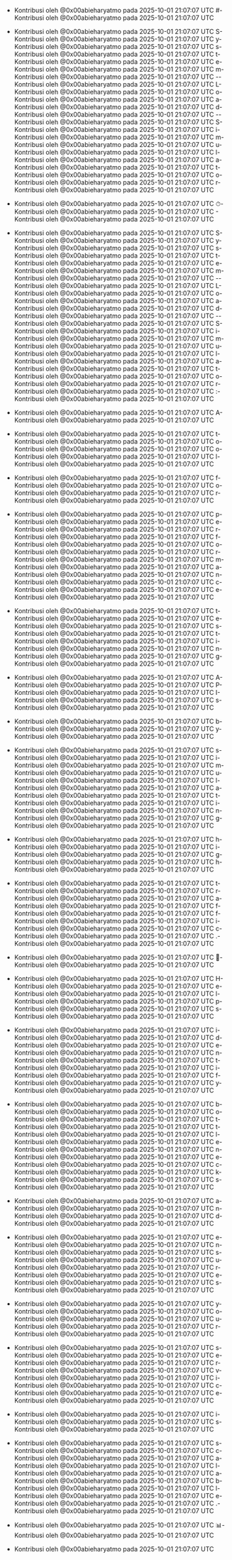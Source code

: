 - Kontribusi oleh @0x00abieharyatmo pada 2025-10-01 21:07:07 UTC
#- Kontribusi oleh @0x00abieharyatmo pada 2025-10-01 21:07:07 UTC
 - Kontribusi oleh @0x00abieharyatmo pada 2025-10-01 21:07:07 UTC
S- Kontribusi oleh @0x00abieharyatmo pada 2025-10-01 21:07:07 UTC
y- Kontribusi oleh @0x00abieharyatmo pada 2025-10-01 21:07:07 UTC
s- Kontribusi oleh @0x00abieharyatmo pada 2025-10-01 21:07:07 UTC
t- Kontribusi oleh @0x00abieharyatmo pada 2025-10-01 21:07:07 UTC
e- Kontribusi oleh @0x00abieharyatmo pada 2025-10-01 21:07:07 UTC
m- Kontribusi oleh @0x00abieharyatmo pada 2025-10-01 21:07:07 UTC
-- Kontribusi oleh @0x00abieharyatmo pada 2025-10-01 21:07:07 UTC
L- Kontribusi oleh @0x00abieharyatmo pada 2025-10-01 21:07:07 UTC
o- Kontribusi oleh @0x00abieharyatmo pada 2025-10-01 21:07:07 UTC
a- Kontribusi oleh @0x00abieharyatmo pada 2025-10-01 21:07:07 UTC
d- Kontribusi oleh @0x00abieharyatmo pada 2025-10-01 21:07:07 UTC
-- Kontribusi oleh @0x00abieharyatmo pada 2025-10-01 21:07:07 UTC
S- Kontribusi oleh @0x00abieharyatmo pada 2025-10-01 21:07:07 UTC
i- Kontribusi oleh @0x00abieharyatmo pada 2025-10-01 21:07:07 UTC
m- Kontribusi oleh @0x00abieharyatmo pada 2025-10-01 21:07:07 UTC
u- Kontribusi oleh @0x00abieharyatmo pada 2025-10-01 21:07:07 UTC
l- Kontribusi oleh @0x00abieharyatmo pada 2025-10-01 21:07:07 UTC
a- Kontribusi oleh @0x00abieharyatmo pada 2025-10-01 21:07:07 UTC
t- Kontribusi oleh @0x00abieharyatmo pada 2025-10-01 21:07:07 UTC
o- Kontribusi oleh @0x00abieharyatmo pada 2025-10-01 21:07:07 UTC
r- Kontribusi oleh @0x00abieharyatmo pada 2025-10-01 21:07:07 UTC

- Kontribusi oleh @0x00abieharyatmo pada 2025-10-01 21:07:07 UTC
⏱- Kontribusi oleh @0x00abieharyatmo pada 2025-10-01 21:07:07 UTC
️- Kontribusi oleh @0x00abieharyatmo pada 2025-10-01 21:07:07 UTC
 - Kontribusi oleh @0x00abieharyatmo pada 2025-10-01 21:07:07 UTC
S- Kontribusi oleh @0x00abieharyatmo pada 2025-10-01 21:07:07 UTC
y- Kontribusi oleh @0x00abieharyatmo pada 2025-10-01 21:07:07 UTC
s- Kontribusi oleh @0x00abieharyatmo pada 2025-10-01 21:07:07 UTC
t- Kontribusi oleh @0x00abieharyatmo pada 2025-10-01 21:07:07 UTC
e- Kontribusi oleh @0x00abieharyatmo pada 2025-10-01 21:07:07 UTC
m- Kontribusi oleh @0x00abieharyatmo pada 2025-10-01 21:07:07 UTC
-- Kontribusi oleh @0x00abieharyatmo pada 2025-10-01 21:07:07 UTC
L- Kontribusi oleh @0x00abieharyatmo pada 2025-10-01 21:07:07 UTC
o- Kontribusi oleh @0x00abieharyatmo pada 2025-10-01 21:07:07 UTC
a- Kontribusi oleh @0x00abieharyatmo pada 2025-10-01 21:07:07 UTC
d- Kontribusi oleh @0x00abieharyatmo pada 2025-10-01 21:07:07 UTC
-- Kontribusi oleh @0x00abieharyatmo pada 2025-10-01 21:07:07 UTC
S- Kontribusi oleh @0x00abieharyatmo pada 2025-10-01 21:07:07 UTC
i- Kontribusi oleh @0x00abieharyatmo pada 2025-10-01 21:07:07 UTC
m- Kontribusi oleh @0x00abieharyatmo pada 2025-10-01 21:07:07 UTC
u- Kontribusi oleh @0x00abieharyatmo pada 2025-10-01 21:07:07 UTC
l- Kontribusi oleh @0x00abieharyatmo pada 2025-10-01 21:07:07 UTC
a- Kontribusi oleh @0x00abieharyatmo pada 2025-10-01 21:07:07 UTC
t- Kontribusi oleh @0x00abieharyatmo pada 2025-10-01 21:07:07 UTC
o- Kontribusi oleh @0x00abieharyatmo pada 2025-10-01 21:07:07 UTC
r- Kontribusi oleh @0x00abieharyatmo pada 2025-10-01 21:07:07 UTC
:- Kontribusi oleh @0x00abieharyatmo pada 2025-10-01 21:07:07 UTC
 - Kontribusi oleh @0x00abieharyatmo pada 2025-10-01 21:07:07 UTC
A- Kontribusi oleh @0x00abieharyatmo pada 2025-10-01 21:07:07 UTC
 - Kontribusi oleh @0x00abieharyatmo pada 2025-10-01 21:07:07 UTC
t- Kontribusi oleh @0x00abieharyatmo pada 2025-10-01 21:07:07 UTC
o- Kontribusi oleh @0x00abieharyatmo pada 2025-10-01 21:07:07 UTC
o- Kontribusi oleh @0x00abieharyatmo pada 2025-10-01 21:07:07 UTC
l- Kontribusi oleh @0x00abieharyatmo pada 2025-10-01 21:07:07 UTC
 - Kontribusi oleh @0x00abieharyatmo pada 2025-10-01 21:07:07 UTC
f- Kontribusi oleh @0x00abieharyatmo pada 2025-10-01 21:07:07 UTC
o- Kontribusi oleh @0x00abieharyatmo pada 2025-10-01 21:07:07 UTC
r- Kontribusi oleh @0x00abieharyatmo pada 2025-10-01 21:07:07 UTC
 - Kontribusi oleh @0x00abieharyatmo pada 2025-10-01 21:07:07 UTC
p- Kontribusi oleh @0x00abieharyatmo pada 2025-10-01 21:07:07 UTC
e- Kontribusi oleh @0x00abieharyatmo pada 2025-10-01 21:07:07 UTC
r- Kontribusi oleh @0x00abieharyatmo pada 2025-10-01 21:07:07 UTC
f- Kontribusi oleh @0x00abieharyatmo pada 2025-10-01 21:07:07 UTC
o- Kontribusi oleh @0x00abieharyatmo pada 2025-10-01 21:07:07 UTC
r- Kontribusi oleh @0x00abieharyatmo pada 2025-10-01 21:07:07 UTC
m- Kontribusi oleh @0x00abieharyatmo pada 2025-10-01 21:07:07 UTC
a- Kontribusi oleh @0x00abieharyatmo pada 2025-10-01 21:07:07 UTC
n- Kontribusi oleh @0x00abieharyatmo pada 2025-10-01 21:07:07 UTC
c- Kontribusi oleh @0x00abieharyatmo pada 2025-10-01 21:07:07 UTC
e- Kontribusi oleh @0x00abieharyatmo pada 2025-10-01 21:07:07 UTC
 - Kontribusi oleh @0x00abieharyatmo pada 2025-10-01 21:07:07 UTC
t- Kontribusi oleh @0x00abieharyatmo pada 2025-10-01 21:07:07 UTC
e- Kontribusi oleh @0x00abieharyatmo pada 2025-10-01 21:07:07 UTC
s- Kontribusi oleh @0x00abieharyatmo pada 2025-10-01 21:07:07 UTC
t- Kontribusi oleh @0x00abieharyatmo pada 2025-10-01 21:07:07 UTC
i- Kontribusi oleh @0x00abieharyatmo pada 2025-10-01 21:07:07 UTC
n- Kontribusi oleh @0x00abieharyatmo pada 2025-10-01 21:07:07 UTC
g- Kontribusi oleh @0x00abieharyatmo pada 2025-10-01 21:07:07 UTC
 - Kontribusi oleh @0x00abieharyatmo pada 2025-10-01 21:07:07 UTC
A- Kontribusi oleh @0x00abieharyatmo pada 2025-10-01 21:07:07 UTC
P- Kontribusi oleh @0x00abieharyatmo pada 2025-10-01 21:07:07 UTC
I- Kontribusi oleh @0x00abieharyatmo pada 2025-10-01 21:07:07 UTC
s- Kontribusi oleh @0x00abieharyatmo pada 2025-10-01 21:07:07 UTC
 - Kontribusi oleh @0x00abieharyatmo pada 2025-10-01 21:07:07 UTC
b- Kontribusi oleh @0x00abieharyatmo pada 2025-10-01 21:07:07 UTC
y- Kontribusi oleh @0x00abieharyatmo pada 2025-10-01 21:07:07 UTC
 - Kontribusi oleh @0x00abieharyatmo pada 2025-10-01 21:07:07 UTC
s- Kontribusi oleh @0x00abieharyatmo pada 2025-10-01 21:07:07 UTC
i- Kontribusi oleh @0x00abieharyatmo pada 2025-10-01 21:07:07 UTC
m- Kontribusi oleh @0x00abieharyatmo pada 2025-10-01 21:07:07 UTC
u- Kontribusi oleh @0x00abieharyatmo pada 2025-10-01 21:07:07 UTC
l- Kontribusi oleh @0x00abieharyatmo pada 2025-10-01 21:07:07 UTC
a- Kontribusi oleh @0x00abieharyatmo pada 2025-10-01 21:07:07 UTC
t- Kontribusi oleh @0x00abieharyatmo pada 2025-10-01 21:07:07 UTC
i- Kontribusi oleh @0x00abieharyatmo pada 2025-10-01 21:07:07 UTC
n- Kontribusi oleh @0x00abieharyatmo pada 2025-10-01 21:07:07 UTC
g- Kontribusi oleh @0x00abieharyatmo pada 2025-10-01 21:07:07 UTC
 - Kontribusi oleh @0x00abieharyatmo pada 2025-10-01 21:07:07 UTC
h- Kontribusi oleh @0x00abieharyatmo pada 2025-10-01 21:07:07 UTC
i- Kontribusi oleh @0x00abieharyatmo pada 2025-10-01 21:07:07 UTC
g- Kontribusi oleh @0x00abieharyatmo pada 2025-10-01 21:07:07 UTC
h- Kontribusi oleh @0x00abieharyatmo pada 2025-10-01 21:07:07 UTC
 - Kontribusi oleh @0x00abieharyatmo pada 2025-10-01 21:07:07 UTC
t- Kontribusi oleh @0x00abieharyatmo pada 2025-10-01 21:07:07 UTC
r- Kontribusi oleh @0x00abieharyatmo pada 2025-10-01 21:07:07 UTC
a- Kontribusi oleh @0x00abieharyatmo pada 2025-10-01 21:07:07 UTC
f- Kontribusi oleh @0x00abieharyatmo pada 2025-10-01 21:07:07 UTC
f- Kontribusi oleh @0x00abieharyatmo pada 2025-10-01 21:07:07 UTC
i- Kontribusi oleh @0x00abieharyatmo pada 2025-10-01 21:07:07 UTC
c- Kontribusi oleh @0x00abieharyatmo pada 2025-10-01 21:07:07 UTC
.- Kontribusi oleh @0x00abieharyatmo pada 2025-10-01 21:07:07 UTC
 - Kontribusi oleh @0x00abieharyatmo pada 2025-10-01 21:07:07 UTC
🚀- Kontribusi oleh @0x00abieharyatmo pada 2025-10-01 21:07:07 UTC
 - Kontribusi oleh @0x00abieharyatmo pada 2025-10-01 21:07:07 UTC
H- Kontribusi oleh @0x00abieharyatmo pada 2025-10-01 21:07:07 UTC
e- Kontribusi oleh @0x00abieharyatmo pada 2025-10-01 21:07:07 UTC
l- Kontribusi oleh @0x00abieharyatmo pada 2025-10-01 21:07:07 UTC
p- Kontribusi oleh @0x00abieharyatmo pada 2025-10-01 21:07:07 UTC
s- Kontribusi oleh @0x00abieharyatmo pada 2025-10-01 21:07:07 UTC
 - Kontribusi oleh @0x00abieharyatmo pada 2025-10-01 21:07:07 UTC
i- Kontribusi oleh @0x00abieharyatmo pada 2025-10-01 21:07:07 UTC
d- Kontribusi oleh @0x00abieharyatmo pada 2025-10-01 21:07:07 UTC
e- Kontribusi oleh @0x00abieharyatmo pada 2025-10-01 21:07:07 UTC
n- Kontribusi oleh @0x00abieharyatmo pada 2025-10-01 21:07:07 UTC
t- Kontribusi oleh @0x00abieharyatmo pada 2025-10-01 21:07:07 UTC
i- Kontribusi oleh @0x00abieharyatmo pada 2025-10-01 21:07:07 UTC
f- Kontribusi oleh @0x00abieharyatmo pada 2025-10-01 21:07:07 UTC
y- Kontribusi oleh @0x00abieharyatmo pada 2025-10-01 21:07:07 UTC
 - Kontribusi oleh @0x00abieharyatmo pada 2025-10-01 21:07:07 UTC
b- Kontribusi oleh @0x00abieharyatmo pada 2025-10-01 21:07:07 UTC
o- Kontribusi oleh @0x00abieharyatmo pada 2025-10-01 21:07:07 UTC
t- Kontribusi oleh @0x00abieharyatmo pada 2025-10-01 21:07:07 UTC
t- Kontribusi oleh @0x00abieharyatmo pada 2025-10-01 21:07:07 UTC
l- Kontribusi oleh @0x00abieharyatmo pada 2025-10-01 21:07:07 UTC
e- Kontribusi oleh @0x00abieharyatmo pada 2025-10-01 21:07:07 UTC
n- Kontribusi oleh @0x00abieharyatmo pada 2025-10-01 21:07:07 UTC
e- Kontribusi oleh @0x00abieharyatmo pada 2025-10-01 21:07:07 UTC
c- Kontribusi oleh @0x00abieharyatmo pada 2025-10-01 21:07:07 UTC
k- Kontribusi oleh @0x00abieharyatmo pada 2025-10-01 21:07:07 UTC
s- Kontribusi oleh @0x00abieharyatmo pada 2025-10-01 21:07:07 UTC
 - Kontribusi oleh @0x00abieharyatmo pada 2025-10-01 21:07:07 UTC
a- Kontribusi oleh @0x00abieharyatmo pada 2025-10-01 21:07:07 UTC
n- Kontribusi oleh @0x00abieharyatmo pada 2025-10-01 21:07:07 UTC
d- Kontribusi oleh @0x00abieharyatmo pada 2025-10-01 21:07:07 UTC
 - Kontribusi oleh @0x00abieharyatmo pada 2025-10-01 21:07:07 UTC
e- Kontribusi oleh @0x00abieharyatmo pada 2025-10-01 21:07:07 UTC
n- Kontribusi oleh @0x00abieharyatmo pada 2025-10-01 21:07:07 UTC
s- Kontribusi oleh @0x00abieharyatmo pada 2025-10-01 21:07:07 UTC
u- Kontribusi oleh @0x00abieharyatmo pada 2025-10-01 21:07:07 UTC
r- Kontribusi oleh @0x00abieharyatmo pada 2025-10-01 21:07:07 UTC
e- Kontribusi oleh @0x00abieharyatmo pada 2025-10-01 21:07:07 UTC
s- Kontribusi oleh @0x00abieharyatmo pada 2025-10-01 21:07:07 UTC
 - Kontribusi oleh @0x00abieharyatmo pada 2025-10-01 21:07:07 UTC
y- Kontribusi oleh @0x00abieharyatmo pada 2025-10-01 21:07:07 UTC
o- Kontribusi oleh @0x00abieharyatmo pada 2025-10-01 21:07:07 UTC
u- Kontribusi oleh @0x00abieharyatmo pada 2025-10-01 21:07:07 UTC
r- Kontribusi oleh @0x00abieharyatmo pada 2025-10-01 21:07:07 UTC
 - Kontribusi oleh @0x00abieharyatmo pada 2025-10-01 21:07:07 UTC
s- Kontribusi oleh @0x00abieharyatmo pada 2025-10-01 21:07:07 UTC
e- Kontribusi oleh @0x00abieharyatmo pada 2025-10-01 21:07:07 UTC
r- Kontribusi oleh @0x00abieharyatmo pada 2025-10-01 21:07:07 UTC
v- Kontribusi oleh @0x00abieharyatmo pada 2025-10-01 21:07:07 UTC
i- Kontribusi oleh @0x00abieharyatmo pada 2025-10-01 21:07:07 UTC
c- Kontribusi oleh @0x00abieharyatmo pada 2025-10-01 21:07:07 UTC
e- Kontribusi oleh @0x00abieharyatmo pada 2025-10-01 21:07:07 UTC
 - Kontribusi oleh @0x00abieharyatmo pada 2025-10-01 21:07:07 UTC
i- Kontribusi oleh @0x00abieharyatmo pada 2025-10-01 21:07:07 UTC
s- Kontribusi oleh @0x00abieharyatmo pada 2025-10-01 21:07:07 UTC
 - Kontribusi oleh @0x00abieharyatmo pada 2025-10-01 21:07:07 UTC
s- Kontribusi oleh @0x00abieharyatmo pada 2025-10-01 21:07:07 UTC
c- Kontribusi oleh @0x00abieharyatmo pada 2025-10-01 21:07:07 UTC
a- Kontribusi oleh @0x00abieharyatmo pada 2025-10-01 21:07:07 UTC
l- Kontribusi oleh @0x00abieharyatmo pada 2025-10-01 21:07:07 UTC
a- Kontribusi oleh @0x00abieharyatmo pada 2025-10-01 21:07:07 UTC
b- Kontribusi oleh @0x00abieharyatmo pada 2025-10-01 21:07:07 UTC
l- Kontribusi oleh @0x00abieharyatmo pada 2025-10-01 21:07:07 UTC
e- Kontribusi oleh @0x00abieharyatmo pada 2025-10-01 21:07:07 UTC
.- Kontribusi oleh @0x00abieharyatmo pada 2025-10-01 21:07:07 UTC
 - Kontribusi oleh @0x00abieharyatmo pada 2025-10-01 21:07:07 UTC
📊- Kontribusi oleh @0x00abieharyatmo pada 2025-10-01 21:07:07 UTC

- Kontribusi oleh @0x00abieharyatmo pada 2025-10-01 21:07:07 UTC
